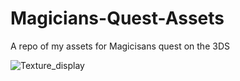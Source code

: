 # Magicians-Quest-Assets
A repo of my assets for Magicisans quest on the 3DS

![Texture_display](https://github.com/InochiPM/Magicians-Quest-Assets/assets/13459080/07b0ecd3-10a9-409e-bec2-fbb0f1047d59)
